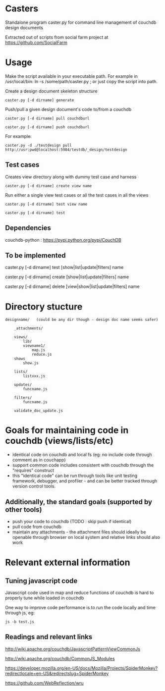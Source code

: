 # Casters


Standalone program caster.py for command line management of 
couchdb design documents 

Extracted out of scripts from social farm project at 
https://github.com/SocialFarm



# Usage 

Make the script available in your executable path.  For example
in /usr/local/bin:  ln -s /some/path/caster.py ; or just copy 
the script into path.  

Create a design document skeleton structure 

    caster.py [-d dirname] generate  

Push/pull a given design document's code to/from a couchdb 
 
    caster.py [-d dirname] pull couchdburl 

    caster.py [-d dirname] push couchdburl 

For example:
 
    caster.py -d ./testdesign pull http://usr:pwd@localhost:5984/testdb/_design/testdesign


## Test cases 

Creates view directory along with dummy test case and harness 

    caster.py [-d dirname] create view name

Run either a single view test cases or all the test cases in all the views 
  
    caster.py [-d dirname] test view name

    caster.py [-d dirname] test



## Dependencies 
couchdb-python : https://pypi.python.org/pypi/CouchDB


## To be implemented 
caster.py [-d dirname] test [show|list|update|filters] name

caster.py [-d dirname] create [show|list|update|filters] name

caster.py [-d dirname] delete [view|show|list|update|filters] name






# Directory stucture 

    designname/   (could be any dir though - design doc name seems safer)  

        _attachments/ 

        views/
            lib/
            viewname1/
                map.js
                reduce.js
        shows
            show.js

        lists/ 
            listxxx.js

        updates/
            funcname.js

        filters/
            funcname.js 

        validate_doc_update.js






# Goals for maintaining code in couchdb (views/lists/etc)
  - identical code on couchdb and local fs (eg: no include code through
    comment as in couchapp)
  - support common code includes consistent with couchdb through the
    "requires" construct 
  - this "identical code" can be run through tools like unit testing 
    framework,  debugger, and profiler - and can be better tracked through
    version control tools.

## Additionally, the standard goals (supported by other tools)
  - push your code to couchdb (TODO : skip push if identical) 
  - pull code from couchdb 
  - maintain any attachments - the attachment files should ideally
    be openable through browser on local system and relative 
    links should also work










# Relevant external information 

## Tuning javascript code 
Javascript code used in map and reduce functions of couchdb 
is hard to properly tune while loaded in couchdb 

One way to improve code performance is to run the code 
locally and time through js, eg: 

    js -b test.js



## Readings and relevant links

http://wiki.apache.org/couchdb/JavascriptPatternViewCommonJs

http://wiki.apache.org/couchdb/CommonJS_Modules

https://developer.mozilla.org/en-US/docs/Mozilla/Projects/SpiderMonkey?redirectlocale=en-US&redirectslug=SpiderMonkey

https://github.com/WebReflection/wru

